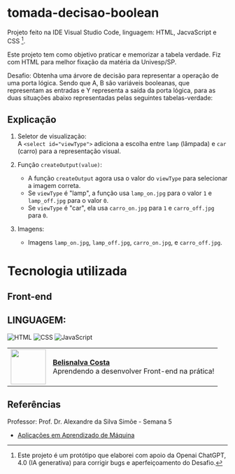 # tomada-decisao-boolean

Projeto feito na IDE Visual Studio Code, linguagem: HTML, JacvaScript e CSS [^1].

Este projeto tem como objetivo praticar e memorizar a tabela verdade. Fiz com HTML para melhor fixação da matéria da Univesp/SP.

Desafio: Obtenha uma árvore de decisão para representar a operação de uma porta lógica. Sendo que A, B são variáveis booleanas, 
que representam as entradas e Y representa a saída da porta lógica, para as duas situações abaixo representadas pelas seguintes tabelas-verdade:

## Explicação

1. Seletor de visualização:  
   A `<select id="viewType">` adiciona a escolha entre `lamp` (lâmpada) e `car` (carro) para a representação visual.

2. Função `createOutput(value)`:  
   - A função `createOutput` agora usa o valor do `viewType` para selecionar a imagem correta.
   - Se `viewType` é "lamp", a função usa `lamp_on.jpg` para o valor `1` e `lamp_off.jpg` para o valor `0`.
   - Se `viewType` é "car", ela usa `carro_on.jpg` para `1` e `carro_off.jpg` para `0`.

3. Imagens:  
   - Imagens `lamp_on.jpg`, `lamp_off.jpg`, `carro_on.jpg`, e `carro_off.jpg`.

# Tecnologia  utilizada

## Front-end

## LINGUAGEM:

![HTML](https://img.shields.io/badge/HTML-000?style=for-the-badge&logo=html5&logoColor=30A3DC)
![CSS](https://img.shields.io/badge/CSS-000?style=for-the-badge&logo=css3&logoColor=E94D5F)
![JavaScript](https://img.shields.io/badge/JavaScript-000?style=for-the-badge&logo=javascript&logoColor=30A3DC)

  <table>
  <tr>
    <td>
      <img width="80px" align="center" src="https://avatars.githubusercontent.com/BelisnalvaCosta"/>
    </td>
    <td align="left">
      <a href="https://github.com/BelisnalvaCosta">
        <span><b>Belisnalva Costa</b></span>
      </a>
      <br>
      <span>Aprendendo a desenvolver Front-end na prática!</span>
    </td>
  </tr>
</table>

## Referências
Professor: Prof. Dr. Alexandre da Silva Simõe - Semana 5

- [Aplicações em Aprendizado de Máquina](https://ava.univesp.br/ultra/courses/_13240_1/cl/outline)

[^1]: Este projeto é um protótipo que elaborei com apoio da Openai ChatGPT, 4.0 (IA generativa) para corrigir bugs e aperfeiçoamento do Desafio.

